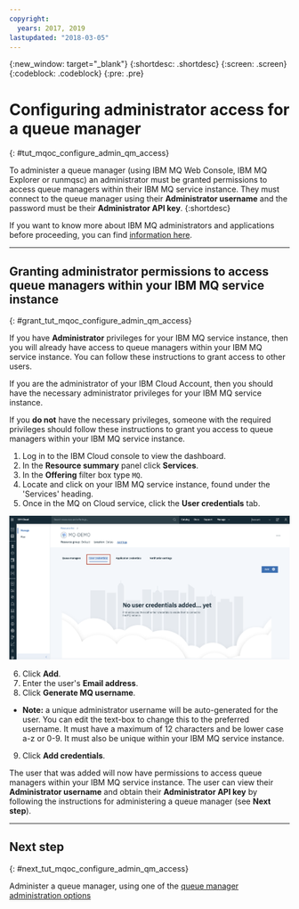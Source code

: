 ```yaml
---
copyright:
  years: 2017, 2019
lastupdated: "2018-03-05"
---
```


{:new_window: target="_blank"}
{:shortdesc: .shortdesc}
{:screen: .screen}
{:codeblock: .codeblock}
{:pre: .pre}

# Configuring administrator access for a queue manager
{: #tut_mqoc_configure_admin_qm_access}

To administer a queue manager (using IBM MQ Web Console, IBM MQ Explorer or runmqsc) an administrator must be granted permissions to access queue managers within their IBM MQ service instance.  They must connect to the queue manager using their **Administrator username** and the password must be their **Administrator API key**.
{:shortdesc}

If you want to know more about IBM MQ administrators and applications before proceeding, you
can find [information here](/docs/services/mqcloud?topic=mqcloud-mqoc_users_and_apps).

---

## Granting administrator permissions to access queue managers within your IBM MQ service instance
{: #grant_tut_mqoc_configure_admin_qm_access}

If you have **Administrator** privileges for your IBM MQ service instance, then you will already have access to queue managers within your IBM MQ service instance.  You can follow these instructions to grant access to other users.

If you are the administrator of your IBM Cloud Account, then you should have the necessary administrator privileges for your IBM MQ service instance.

If you **do not** have the necessary privileges, someone with the required privileges should follow these instructions to grant you access to queue managers within your IBM MQ service instance.

1. Log in to the IBM Cloud console to view the dashboard.
2. In the **Resource summary** panel click **Services**.
3. In the **Offering** filter box type `MQ`.
4. Locate and click on your IBM MQ service instance, found under the 'Services' heading.
5. Once in the MQ on Cloud service, click the **User credentials** tab.

 ![Image showing the location of the User credentials tab](../images/mqoc_admin_access_user_perms_tab.png)

6. Click **Add**.
7. Enter the user's **Email address**.
8. Click **Generate MQ username**.
  * **Note:** a unique administrator username will be auto-generated for the user.  You can edit the text-box to change this to the preferred username.  It must have a maximum of 12 characters and be lower case a-z or 0-9.  It must also be unique within your IBM MQ service instance.
9. Click **Add credentials**.

The user that was added will now have permissions to access queue managers within your IBM MQ service instance.  The user can view their **Administrator username** and obtain their **Administrator API key** by following the instructions for administering a queue manager (see **Next step**).

---

## Next step
{: #next_tut_mqoc_configure_admin_qm_access}

Administer a queue manager, using one of the [queue manager administration options](/docs/services/mqcloud?topic=mqcloud-mqoc_admin_qm)
